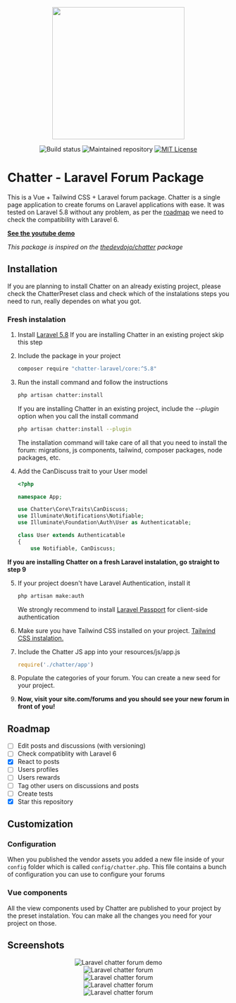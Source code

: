 <p align="center"><img width="300" src="https://raw.githubusercontent.com/chatter-laravel/core/master/public/assets/images/logo.png"></p>

<p align="center">
<img src="https://github.styleci.io/repos/7548986/shield?style=flat" alt="Build status">
<img src="https://img.shields.io/badge/Maintained%3F-yes-green.svg" alt="Maintained repository">
<a href="https://github.com/Chatter-Laravel/core/blob/master/license" target="_blank"><img src="https://img.shields.io/badge/License-MIT-blue.svg" alt="MIT License"></a>
</p>

# Chatter - Laravel Forum Package

This is a Vue + Tailwind CSS + Laravel forum package. Chatter is a single page application to create forums on Laravel applications with ease. It was tested on Laravel 5.8 without any problem, as per the [roadmap](https://github.com/Chatter-Laravel/core#roadmap) we need to check the compatibility with Laravel 6.

**[See the youtube demo](https://youtu.be/HIaEsMWBV28)**

*This package is inspired on the [thedevdojo/chatter](https://github.com/thedevdojo/chatter) package*

## Installation

If you are planning to install Chatter on an already existing project, please check the ChatterPreset class and check which of the instalations steps you need to run, really dependes on what you got.

### Fresh instalation

1. Install [Laravel 5.8](https://laravel.com/docs/5.8#installing-laravel)
    If you are installing Chatter in an existing project skip this step

2. Include the package in your project

    ```bash
    composer require "chatter-laravel/core:^5.8"
    ```

3. Run the install command and follow the instructions

    ```bash
    php artisan chatter:install
    ```

    If you are installing Chatter in an existing project, include the *--plugin* option when you call the install command
    ```bash
    php artisan chatter:install --plugin
    ```

    The installation command will take care of all that you need to install the forum: migrations, js components, tailwind, composer packages, node packages, etc.

4. Add the CanDiscuss trait to your User model

    ```php
    <?php

    namespace App;

    use Chatter\Core\Traits\CanDiscuss;
    use Illuminate\Notifications\Notifiable;
    use Illuminate\Foundation\Auth\User as Authenticatable;

    class User extends Authenticatable
    {
        use Notifiable, CanDiscuss;
    ```

**If you are installing Chatter on a fresh Laravel instalation, go straight to step 9**

5. If your project doesn't have Laravel Authentication, install it

    ```bash
    php artisan make:auth
    ```

    We strongly recommend to install [Laravel Passport](https://laravel.com/docs/5.8/passport) for client-side authentication

6. Make sure you have Tailwind CSS installed on your project. [Tailwind CSS instalation.](https://tailwindcss.com/docs/installation/)

7. Include the Chatter JS app into your resources/js/app.js

    ```javascript
    require('./chatter/app')
    ```

8. Populate the categories of your forum. You can create a new seed for your project.

9. **Now, visit your site.com/forums and you should see your new forum in front of you!**

## Roadmap

- [ ] Edit posts and discussions (with versioning)
- [ ] Check compatiblity with Laravel 6
- [x] React to posts
- [ ] Users profiles
- [ ] Users rewards
- [ ] Tag other users on discussions and posts
- [ ] Create tests
- [x] Star this repository

## Customization

### Configuration

When you published the vendor assets you added a new file inside of your `config` folder which is called `config/chatter.php`. This file contains a bunch of configuration you can use to configure your forums

### Vue components

All the view components used by Chatter are published to your project by the preset instalation. You can make all the changes you need for your project on those.

## Screenshots

<p align="center">
    <img src="https://raw.githubusercontent.com/chatter-laravel/core/master/public/assets/images/laravel-chatter-demo.gif" alt="Laravel chatter forum demo" style="max-width:600px;"><br>
    <img src="https://raw.githubusercontent.com/chatter-laravel/core/master/public/assets/images/laravel-chatter-forum.png" alt="Laravel chatter forum" style="max-width:600px;"></br>
    <img src="https://raw.githubusercontent.com/chatter-laravel/core/master/public/assets/images/laravel-chatter-forum-2.png" alt="Laravel chatter forum" style="max-width:600px;"><br>
    <img src="https://raw.githubusercontent.com/chatter-laravel/core/master/public/assets/images/laravel-chatter-forum-3.png" alt="Laravel chatter forum" style="max-width:600px;"><br>
    <img src="https://raw.githubusercontent.com/chatter-laravel/core/master/public/assets/images/laravel-chatter-forum-mobile.png" alt="Laravel chatter forum" style="max-width:600px;">
</p>
